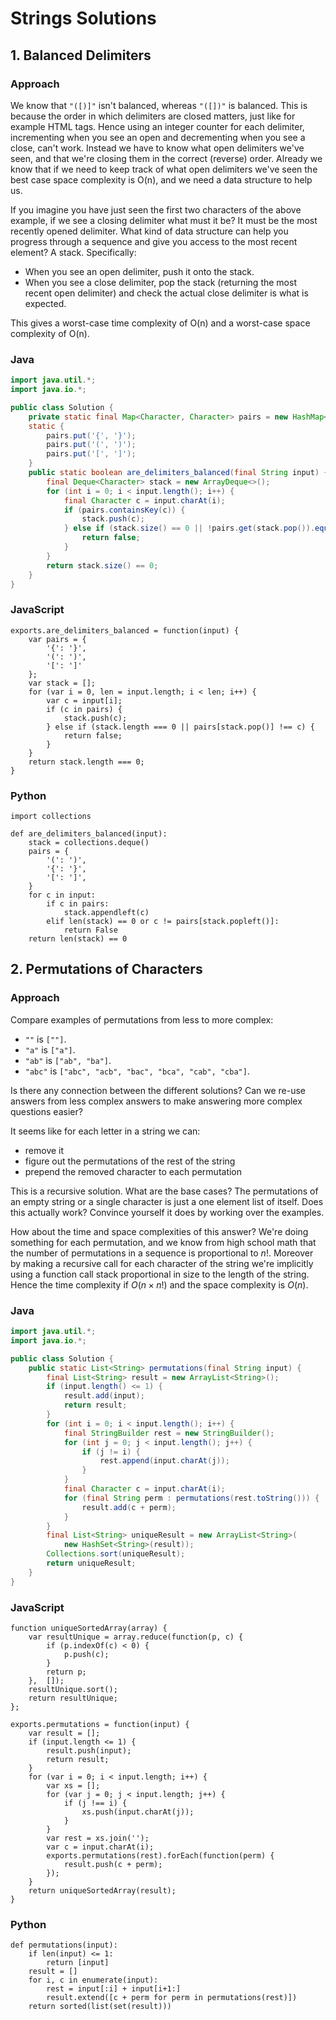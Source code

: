 # Strings Solutions

## 1. Balanced Delimiters

### Approach

We know that `"([)]"` isn't balanced, whereas `"([])"` is balanced. This is because the order in which delimiters are closed matters, just like for example HTML tags. Hence using an integer counter for each delimiter, incrementing when you see an open and decrementing when you see a close, can't work. Instead we have to know what open delimiters we've seen, and that we're closing them in the correct (reverse) order. Already we know that if we need to keep track of what open delimiters we've seen the best case space complexity is O(n), and we need a data structure to help us.

If you imagine you have just seen the first two characters of the above example, if we see a closing delimiter what must it be? It must be the most recently opened delimiter. What kind of data structure can help you progress through a sequence and give you access to the most recent element? A stack. Specifically:

-   When you see an open delimiter, push it onto the stack.
-   When you see a close delimiter, pop the stack (returning the most recent open delimiter) and check the actual close delimiter is what is expected.

This gives a worst-case time complexity of O(n) and a worst-case space complexity of O(n).

### Java

~~~~ {.java .numberLines}
import java.util.*;
import java.io.*;

public class Solution {
    private static final Map<Character, Character> pairs = new HashMap<>();
    static {
        pairs.put('{', '}');
        pairs.put('(', ')');
        pairs.put('[', ']');
    }
    public static boolean are_delimiters_balanced(final String input) {
        final Deque<Character> stack = new ArrayDeque<>();
        for (int i = 0; i < input.length(); i++) {
            final Character c = input.charAt(i);
            if (pairs.containsKey(c)) {
                stack.push(c);
            } else if (stack.size() == 0 || !pairs.get(stack.pop()).equals(c)) {
                return false;
            }
        }
        return stack.size() == 0;
    }
}
~~~~~~~~~~~~~~~~~~~~~~~~~~~~~~~~~~~~~~~~~~~~~~~~~

### JavaScript

~~~~ {.javascript .numberLines}
exports.are_delimiters_balanced = function(input) {
    var pairs = {
        '{': '}',
        '(': ')',
        '[': ']'
    };
    var stack = [];
    for (var i = 0, len = input.length; i < len; i++) {
        var c = input[i];
        if (c in pairs) {
            stack.push(c);
        } else if (stack.length === 0 || pairs[stack.pop()] !== c) {
            return false;
        }
    }
    return stack.length === 0;
}
~~~~~~~~~~~~~~~~~~~~~~~~~~~~~~~~~~~~~~~~~~~~~~~~~

### Python

~~~~ {.python .numberLines}
import collections

def are_delimiters_balanced(input):
    stack = collections.deque()
    pairs = {
        '(': ')',
        '{': '}',
        '[': ']',
    }
    for c in input:
        if c in pairs:
            stack.appendleft(c)
        elif len(stack) == 0 or c != pairs[stack.popleft()]:
            return False
    return len(stack) == 0
~~~~~~~~~~~~~~~~~~~~~~~~~~~~~~~~~~~~~~~~~~~~~~~~~

## 2. Permutations of Characters

### Approach

Compare examples of permutations from less to more complex:

-   `""` is `[""]`.
-   `"a"` is `["a"]`.
-   `"ab"` is `["ab", "ba"]`.
-   `"abc"` is `["abc", "acb", "bac", "bca", "cab", "cba"]`.

Is there any connection between the different solutions? Can we re-use answers from less complex answers to make answering more complex questions easier?

It seems like for each letter in a string we can:

-   remove it
-   figure out the permutations of the rest of the string
-   prepend the removed character to each permutation

This is a recursive solution. What are the base cases? The permutations of an empty string or a single character is just a one element list of itself. Does this actually work? Convince yourself it does by working over the examples.

How about the time and space complexities of this answer? We're doing something for each permutation, and we know from high school math that the number of permutations in a sequence is proportional to $n!$. Moreover by making a recursive call for each character of the string we're implicitly using a function call stack proportional in size to the length of the string. Hence the time complexity if $O(n \times n!)$ and the space complexity is $O(n)$.

### Java

~~~~ {.java .numberLines}
import java.util.*;
import java.io.*;

public class Solution {
    public static List<String> permutations(final String input) {
        final List<String> result = new ArrayList<String>();
        if (input.length() <= 1) {
            result.add(input);
            return result;
        }
        for (int i = 0; i < input.length(); i++) {
            final StringBuilder rest = new StringBuilder();
            for (int j = 0; j < input.length(); j++) {
                if (j != i) {
                    rest.append(input.charAt(j));
                }
            }
            final Character c = input.charAt(i);
            for (final String perm : permutations(rest.toString())) {
                result.add(c + perm);
            }
        }
        final List<String> uniqueResult = new ArrayList<String>(
            new HashSet<String>(result));
        Collections.sort(uniqueResult);
        return uniqueResult;
    }
}
~~~~~~~~~~~~~~~~~~~~~~~~~~~~~~~~~~~~~~~~~~~~~~~~~

### JavaScript

~~~~ {.javascript .numberLines}
function uniqueSortedArray(array) {
    var resultUnique = array.reduce(function(p, c) {
        if (p.indexOf(c) < 0) {
            p.push(c);
        }
        return p;
    },  []);
    resultUnique.sort(); 
    return resultUnique;
};

exports.permutations = function(input) {
    var result = [];
    if (input.length <= 1) {
        result.push(input);
        return result;
    }
    for (var i = 0; i < input.length; i++) {
        var xs = [];
        for (var j = 0; j < input.length; j++) {
            if (j !== i) {
                xs.push(input.charAt(j));
            }
        }
        var rest = xs.join('');
        var c = input.charAt(i);
        exports.permutations(rest).forEach(function(perm) {
            result.push(c + perm);
        });
    }
    return uniqueSortedArray(result);
}
~~~~~~~~~~~~~~~~~~~~~~~~~~~~~~~~~~~~~~~~~~~~~~~~~

### Python

~~~~ {.python .numberLines}
def permutations(input):
    if len(input) <= 1:
        return [input]
    result = []
    for i, c in enumerate(input):
        rest = input[:i] + input[i+1:]
        result.extend([c + perm for perm in permutations(rest)])
    return sorted(list(set(result)))
~~~~~~~~~~~~~~~~~~~~~~~~~~~~~~~~~~~~~~~~~~~~~~~~~
